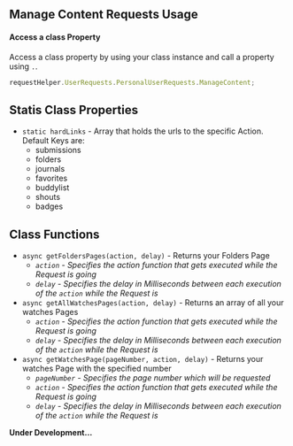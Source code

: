 ## Manage Content Requests Usage

#### Access a class Property

Access a class property by using your class instance and call a property using `.`.

```javascript
requestHelper.UserRequests.PersonalUserRequests.ManageContent;
```

## Statis Class Properties

- `static hardLinks` - Array that holds the urls to the specific Action. Default Keys are:
  - submissions
  - folders
  - journals
  - favorites
  - buddylist
  - shouts
  - badges

## Class Functions

- `async getFoldersPages(action, delay)` - Returns your Folders Page
  - _`action` - Specifies the action function that gets executed while the Request is going_
  - _`delay` - Specifies the delay in Milliseconds between each execution of the `action` while the Request is_
- `async getAllWatchesPages(action, delay)` - Returns an array of all your watches Pages
  - _`action` - Specifies the action function that gets executed while the Request is going_
  - _`delay` - Specifies the delay in Milliseconds between each execution of the `action` while the Request is_
- `async getWatchesPage(pageNumber, action, delay)` - Returns your watches Page with the specified number
  - _`pageNumber` - Specifies the page number which will be requested_
  - _`action` - Specifies the action function that gets executed while the Request is going_
  - _`delay` - Specifies the delay in Milliseconds between each execution of the `action` while the Request is_

__Under Development...__